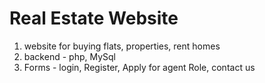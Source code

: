 # Real Estate Website

1) website for buying flats, properties, rent homes
2) backend - php, MySql
3) Forms - login, Register, Apply for agent Role, contact us

